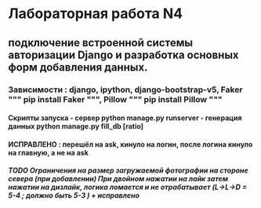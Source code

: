 # Лабораторная работа N4
## подключение встроенной системы авторизации Django и разработка основных форм добавления данных.
### Зависимости : django, ipython, django-bootstrap-v5, Faker """ pip install Faker """, Pillow """ pip install Pillow """
#### Скрипты запуска  - сервер python manage.py runserver - генерация данных python manage.py fill_db [ratio]
#### ИСПРАВЛЕНО : перешёл на ask, кинуло на логин, после логина кинуло на главную, а не на ask
##### TODO Ограничения на размер загружаемой фотографии на стороне севера (при добавлении) При двойном нажатии на лайк затем нажатии на дизлайк, логика ломается и не отрабатывает (L->L->D = 5-4 ; должно быть 5-3 ) + исправлено

